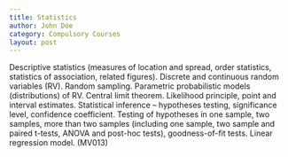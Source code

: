 ```yaml
---
title: Statistics
author: John Doe
category: Compulsory Courses
layout: post
---
```


Descriptive statistics (measures of location and spread, order statistics, statistics of association, related figures). Discrete and continuous random variables (RV). Random sampling. Parametric probabilistic models (distributions) of RV. Central limit theorem. Likelihood principle, point and interval estimates. Statistical inference – hypotheses testing, significance level, confidence coefficient. Testing of hypotheses in one sample, two samples, more than two samples (including one sample, two sample and paired t-tests, ANOVA and post-hoc tests), goodness-of-fit tests. Linear regression model. (MV013)